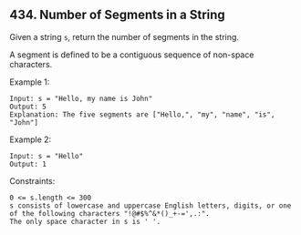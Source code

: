 ## 434. Number of Segments in a String

Given a string `s`, return the number of segments in the string.

A segment is defined to be a contiguous sequence of non-space characters.

Example 1:

```
Input: s = "Hello, my name is John"
Output: 5
Explanation: The five segments are ["Hello,", "my", "name", "is", "John"]
```

Example 2:

```
Input: s = "Hello"
Output: 1
```

Constraints:

```
0 <= s.length <= 300
s consists of lowercase and uppercase English letters, digits, or one of the following characters "!@#$%^&*()_+-=',.:".
The only space character in s is ' '.
```
